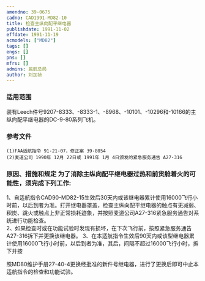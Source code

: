 ```yaml
---
amendno: 39-0675  
cadno: CAD1991-MD82-10  
title: 检查主纵向配平继电器  
publishdate: 1991-11-02  
effdate: 1991-11-19  
acmodels: ["MD82"]  
tags: []  
engs: []  
pns: []  
mfrs: []  
admins: 民航总局  
author: 刘加祯  
---
```

  
### 适用范围  
装有Leech件号9207-8333、-8333-1、-8968、-10101、-10296和-10166的主纵向配平继电器的DC-9-80系列飞机。  
  
<!--more-->  
### 参考文件  
    (1)FAA适航指令 91-21-07，修正案 39-8054  
    (2)麦道公司 1990年 12月 22日或 1991年 1月 4日颁发的紧急服务通告 A27-316  
  
### 原因、措施和规定     为了消除主纵向配平继电器过热和前货舱着火的可能性，须完成下列工作:  
1、自适航指令CAD90-MD82-15生效后30天内或该继电器累计使用16000飞行小时前，以后到者为准。打开继电器罩盖，检查主纵向配平继电器的触点有无减弱、积炭、跳火或触点上非正常损耗迹象，并按照麦道公司A27-316紧急服务通告对系统进行功能检查。  
    2、如果检查时或在功能试验时发现有损坏，在下次飞行前，按照紧急服务通告A27-316拆下并更换该继电器。 3、在本适航指令生效后90天内或该型继电器累计使用16000飞行小时前，以后到者为准，其后，间隔不超过16000飞行小时，拆下并按  
  
照MD80维护手册27-40-4更换经批准的新件号继电器，进行了更换后即可中止本适航指令的检查和功能试验。  
